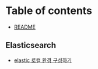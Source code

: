 # Table of contents

* [README](README.md)

## Elasticsearch

* [elastic 로컬 환경 구성하기](elasticsearch/엘라스틱서치로컬환경구성.adoc)
